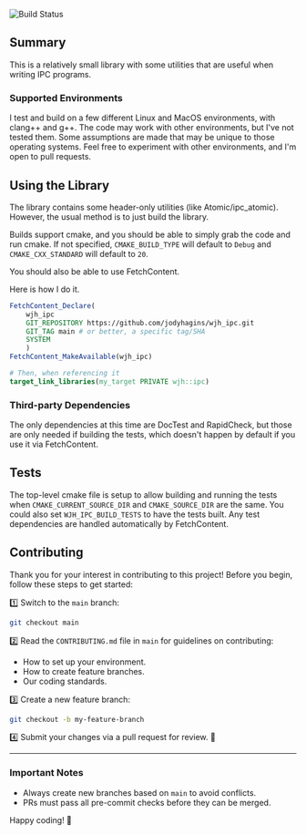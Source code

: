 ![Build Status](https://github.com/jodyhagins/wjh_ipc/actions/workflows/cmake-multi-platform.yml/badge.svg)

## Summary

This is a relatively small library with some utilities that are useful when
writing IPC programs.

### Supported Environments

I test and build on a few different Linux and MacOS environments, with clang++
and g++.
The code may work with other environments, but I've not tested them.
Some assumptions are made that may be unique to those operating systems.
Feel free to experiment with other environments, and I'm open to pull requests.

## Using the Library

The library contains some header-only utilities (like Atomic/ipc_atomic).
However, the usual method is to just build the library.

Builds support cmake, and you should be able to simply grab the code and run cmake.
If not specified, `CMAKE_BUILD_TYPE` will default to `Debug` and
`CMAKE_CXX_STANDARD` will default to `20`.

You should also be able to use FetchContent.

Here is how I do it.

```cmake
FetchContent_Declare(
    wjh_ipc
    GIT_REPOSITORY https://github.com/jodyhagins/wjh_ipc.git
    GIT_TAG main # or better, a specific tag/SHA
    SYSTEM
    )
FetchContent_MakeAvailable(wjh_ipc)

# Then, when referencing it
target_link_libraries(my_target PRIVATE wjh::ipc)
```

### Third-party Dependencies

The only dependencies at this time are DocTest and RapidCheck, but those are
only needed if building the tests, which doesn't happen by default if you use it
via FetchContent.

## Tests

The top-level cmake file is setup to allow building and running the tests
when `CMAKE_CURRENT_SOURCE_DIR` and `CMAKE_SOURCE_DIR` are the same.
You could also set `WJH_IPC_BUILD_TESTS` to have the tests built.
Any test dependencies are handled automatically by FetchContent.

## Contributing

Thank you for your interest in contributing to this project! Before you begin, follow these steps to get started:

1️⃣ Switch to the `main` branch:
```bash
git checkout main
```

2️⃣ Read the `CONTRIBUTING.md` file in `main` for guidelines on contributing:
- How to set up your environment.
- How to create feature branches.
- Our coding standards.

3️⃣ Create a new feature branch:
```bash
git checkout -b my-feature-branch
```

4️⃣ Submit your changes via a pull request for review. 🎉

---

### **Important Notes**
- Always create new branches based on `main` to avoid conflicts.
- PRs must pass all pre-commit checks before they can be merged.

Happy coding! 🚀

